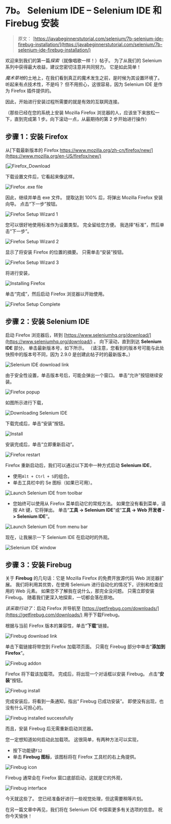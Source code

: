 # 7b。 Selenium IDE – Selenium IDE 和 Firebug 安装

> 原文： [https://javabeginnerstutorial.com/selenium/7b-selenium-ide-firebug-installation/](https://javabeginnerstutorial.com/selenium/7b-selenium-ide-firebug-installation/)

欢迎来到我们的第一篇*探索*（就像唱歌一样！）帖子。 为了从我们的 Selenium 系列中获得最大收益，建议您密切注意并共同努力。 它是如此简单！

*魔术草地*的土地上，在我们看到真正的魔术发生之前，是时候为其设置环境了。 听起来有点技术性，不是吗？ 但不用担心，这很容易，因为 Selenium IDE 是作为 Firefox 插件提供的。

因此，开始进行安装过程所需要的就是有效的互联网连接。

（那些已经在您的系统上安装 Mozilla Firefox 浏览器的人，应该坐下来放松一下，直到完成第 1 步。向下滚动一点，从最期待的第 2 步开始进行操作）

## 步骤 1：安装 Firefox

从[下载最新版本的 Firefox https://www.mozilla.org/zh-cn/firefox/new/](https://www.mozilla.org/en-US/firefox/new/)

[![Firefox_Download](img/02bd3a668c1d9c0d492b54ad13fd2d3f.png)

下载设置文件后，它看起来像这样。

![Firefox .exe file](img/914298339f17ebc56235411b9a2315e1.png)

因此，继续并单击 exe 文件。 提取达到 100% 后，将弹出 Mozilla Firefox 安装向导。 点击“下一步”按钮。

![Firefox Setup Wizard 1](img/e632b3b7f694e709b33bf13c183582d5.png)

您可以很好地使用标准作为设置类型。 完全留给您方便。 我选择“标准”，然后单击“下一步”。

![Firefox Setup Wizard 2](img/3d3159103f060a91c2039d00e300f47c.png)

显示了将安装 Firefox 的位置的摘要。 只需单击“安装”按钮。

![Firefox Setup Wizard 3](img/f982a200cd5e54b284b967feddde2785.png)

将进行安装，

![Installing Firefox](img/de3bdeb47e4ae122b90a3d8614ad9596.png)

单击“完成”，然后启动 Firefox 浏览器以开始使用。

![Firefox Setup Complete](img/c15aceef3a1fd2ce3274c69021a7576e.png)

## 步骤 2：安装 Selenium IDE

启动 Firefox 浏览器后，转到 [https://www.seleniumhq.org/download/](https://www.seleniumhq.org/download/) 。 向下滚动，直到到达 **Selenium IDE** 部分。 单击最新版本号，如下所示。 （请注意，您看到的版本号可能与此处快照中的版本号不同，因为 2.9.0 是创建此帖子时的最新版本。）

![Selenium IDE download link](img/d605cdb13489decde91ee24f8344f8d2.png)

由于安全性设置，单击版本号后，可能会弹出一个窗口。 单击“允许”按钮继续安装。

![Firefox popup](img/b78749d97570c911168b97a4691e2e19.png)

如图所示进行下载，

![Downloading Selenium IDE](img/17b8811e045e5301bec03b0eeab7c46f.png)

下载完成后，单击“安装”按钮。

![Install](img/6d2a77e9e493785572bd0bacb91a313c.png)

安装完成后，单击“立即重新启动”。

![Firefox restart](img/f0c645be21e2391078570196818d04b3.png)

Firefox 重新启动后，我们可以通过以下其中一种方式启动 **Selenium IDE**，

*   使用`Alt + Ctrl + S`的组合。
*   单击工具栏中的 Se 图标（如果已可用）。

![Launch Selenium IDE from toolbar](img/5a393209bd94853a3512b68abf604f12.png)

*   您始终可以使用从 Firefox 菜单启动它的常规方法。 如果您没有看到菜单，请按 Alt 键，它将弹出。 单击“**工具 -> Selenium IDE**”或“**工具 -> Web 开发者 -> Selenium IDE**”。

![Launch Selenium IDE from menu bar](img/0abfa248b9d95713feeb2ceefacc9f2a.png)

现在，让我展示一下 Selenium IDE 在启动时的外观。

![Selenium IDE window](img/cad46546764238b41c604fafc57cb5bd.png)

## 步骤 3：安装 Firebug

关于 **Firebug** 的几句话：它是 Mozilla Firefox 的免费开放源代码 Web 浏览器扩展。 我们将利用其优势，在使用 Selenium 进行自动化的情况下，识别和检查应用的 Web 元素。 如果您不了解我在说什么，那完全没问题。 只需立即安装 Firebug。 随着我们更深入地探索，一切都会落在原地。

*该采取行动了*：启动 Firefox 并导航至 [https://getfirebug.com/downloads/](https://getfirebug.com/downloads/) 用于下载Firebug。

根据与当前 Firefox 版本的兼容性，单击“**下载**”链接。

![Firebug download link](img/c4e421fb7838d6e3632b572041c4fd0a.png)

单击下载链接将带您到 Firefox 加载项页面。 只需在 Firebug 部分中单击“**添加到 Firefox**”。

![Firebug addon](img/b9ecb01bb460fb4bdff680d998185621.png)

Firefox 将下载该加载项。 完成后，将出现一个对话框以安装 Firebug。 点击“**安装**”按钮。

![Firebug install](img/e8dac3778c53038939a2d8a8670ec959.png)

完成安装后，将看到一条通知，指出“ Firebug 已成功安装”。 即使没有出现，也没有什么可担心的。

![Firebug installed successfully](img/8c369137d2d02e475ac7ab671de5c65a.png)

而且，安装 Firebug 后无需重新启动浏览器。

您一定想知道如何启动此加载项。 这很简单，有两种方法可以实现，

*   按下功能键`F12`
*   单击 **Firebug 图标**，该图标将在 Firefox 工具栏的右上角提供。

![Firebug icon](img/56fc5ea040656d3d4bf96d347c74f353.png)

Firebug 通常会在 Firefox 窗口底部启动，这就是它的外观，

![Firebug interface](img/bfbeb2d30beaf42b4e2e9a211c48121a.png)

今天就这些了。 您已经准备好进行一些视觉处理，但这需要稍等片刻。

在另一篇文章中再见，我们将在 Selenium IDE 中探索更多有关选项的信息。 祝你今天愉快！

